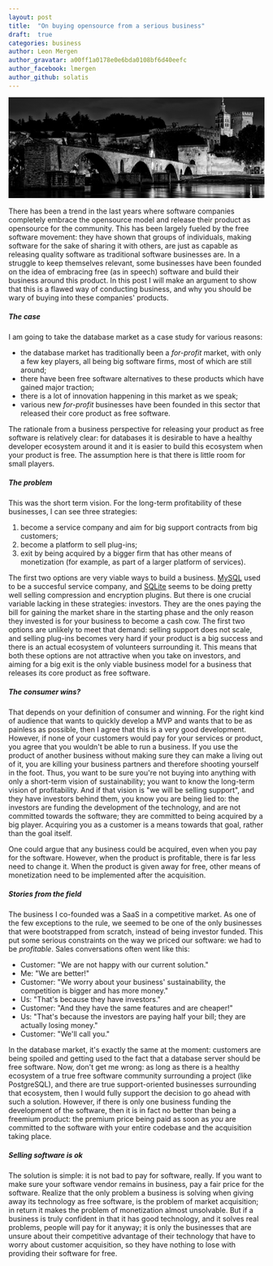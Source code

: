 ```yaml
---
layout: post
title:  "On buying opensource from a serious business"
draft:  true
categories: business
author: Leon Mergen
author_gravatar: a00ff1a0178e0e6bda0108bf6d40eefc
author_facebook: lmergen
author_github: solatis
---
```


![Building bridges](/images/posts/blog2.jpg)

There has been a trend in the last years where software companies completely embrace the opensource model and release their product as opensource for the community. This has been largely fueled by the free software movement: they have shown that groups of individuals, making software for the sake of sharing it with others, are just as capable as releasing quality software as traditional software businesses are. In a struggle to keep themselves relevant, some businesses have been founded on the idea of embracing free (as in speech) software and build their business around this product. In this post I will make an argument to show that this is a flawed way of conducting business, and why you should be wary of buying into these companies' products. 

##### The case

I am going to take the database market as a case study for various reasons:

* the database market has traditionally been a *for-profit* market, with only a few key players, all being big software firms, most of which are still around;
* there have been free software alternatives to these products which have gained major traction;
* there is a lot of innovation happening in this market as we speak;
* various new *for-profit* businesses have been founded in this sector that released their core product as free software.

The rationale from a business perspective for releasing your product as free software is relatively clear: for databases it is desirable to have a healthy developer ecosystem around it and it is easier to build this ecosystem when your product is free. The assumption here is that there is little room for small players.

##### The problem

This was the short term vision. For the long-term profitability of these businesses, I can see three strategies:

1. become a service company and aim for big support contracts from big customers;
2. become a platform to sell plug-ins;
3. exit by being acquired by a bigger firm that has other means of monetization (for example, as part of a larger platform of services).

The first two options are very viable ways to build a business. [MySQL](http://www.mysql.com/) used to be a succesful service company, and [SQLite](https://sqlite.org/) seems to be doing pretty well selling compression and encryption plugins. But there is one crucial variable lacking in these strategies: investors. They are the ones paying the bill for gaining the market share in the starting phase and the only reason they invested is for your business to become a cash cow. The first two options are unlikely to meet that demand: selling support does not scale, and selling plug-ins becomes very hard if your product is a big success and there is an actual ecosystem of volunteers surrounding it. This means that both these options are not attractive when you take on investors, and aiming for a big exit is the only viable business model for a business that releases its core product as free software.

##### The consumer wins?

That depends on your definition of consumer and winning. For the right kind of audience that wants to quickly develop a MVP and wants that to be as painless as possible, then I agree that this is a very good development. However, if none of your customers would pay for your services or product, you agree that you wouldn't be able to run a business. If you use the product of another business without making sure they can make a living out of it, you are killing your business partners and therefore shooting yourself in the foot. Thus, you want to be sure you're not buying into anything with only a short-term vision of sustainability; you want to know the long-term vision of profitability. And if that vision is "we will be selling support", and they have investors behind them, you know you are being lied to: the investors are funding the development of the technology, and are not committed towards the software; they are committed to being acquired by a big player. Acquiring you as a customer is a means towards that goal, rather than the goal itself.

One could argue that any business could be acquired, even when you pay for the software. However, when the product is profitable, there is far less need to change it. When the product is given away for free, other means of monetization need to be implemented after the acquisition.

##### Stories from the field

The business I co-founded was a SaaS in a competitive market. As one of the few exceptions to the rule, we seemed to be one of the only businesses that were bootstrapped from scratch, instead of being investor funded. This put some serious constraints on the way we priced our software: we had to be *profitable*. Sales conversations often went like this:

- Customer: "We are not happy with our current solution."
- Me: "We are better!"
- Customer: "We worry about your business' sustainability, the competition is bigger and has more money."
- Us: "That's because they have investors."
- Customer: "And they have the same features and are cheaper!"
- Us: "That's because the investors are paying half your bill; they are actually losing money."
- Customer: "We'll call you."

In the database market, it's exactly the same at the moment: customers are being spoiled and getting used to the fact that a database server should be free software. Now, don't get me wrong: as long as there is a healthy ecosystem of a true free software community surrounding a project (like PostgreSQL), and there are true support-oriented businesses surrounding that ecosystem, then I would fully support the decision to go ahead with such a solution. However, if there is only one business funding the development of the software, then it is in fact no better than being a freemium product: the premium price being paid as soon as *you* are committed to the software with your entire codebase and the acquisition taking place.

##### Selling software is ok

The solution is simple: it is not bad to pay for software, really. If you want to make sure your software vendor remains in business, pay a fair price for the software. Realize that the only problem a business is solving when giving away its technology as free software, is the problem of market acquisition; in return it makes the problem of monetization almost unsolvable. But if a business is truly confident in that it has good technology, and it solves real problems, people will pay for it anyway; it is only the businesses that are unsure about their competitive advantage of their technology that have to worry about customer acquisition, so they have nothing to lose with providing their software for free.

